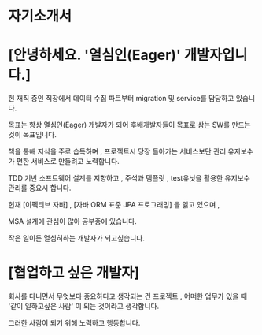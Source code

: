 자기소개서
==========

# [안녕하세요. '열심인(Eager)' 개발자입니다.]

현 재직 중인 직장에서 데이터 수집 파트부터 migration 및 service를 담당하고 있습니다.

목표는 항상 열심인(Eager) 개발자가 되어 후배개발자들이 목표로 삼는 SW를 만드는 것이 목표입니다.

책을 통해 지식을 주로 습득하며 , 프로젝트시 당장 돌아가는 서비스보단 관리 유지보수가 편한 서비스로 만들려고 노력합니다.

TDD 기반 소프트웨어 설계를 지향하고 , 주석과 템플릿 , test유닛을 활용한 유지보수 관리를 중요시 합니다.

현재 [이펙티브 자바] , [자바 ORM 표준 JPA 프로그래밍] 을 읽고 있으며 ,

MSA 설계에 관심이 많아 공부중에 있습니다.

작은 일이든 열심히하는 개발자가 되고싶습니다.

# [협업하고 싶은 개발자]

회사를 다니면서 무엇보다 중요하다고 생각되는 건 프로젝트 , 어떠한 업무가 있을 때 '같이 일하고싶은 사람' 이 되는 것이라고 생각합니다.

그러한 사람이 되기 위해 노력하고 행동합니다.

